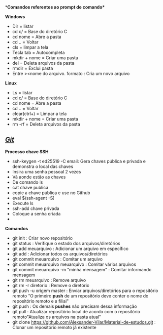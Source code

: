 ***Comandos referentes ao prompt de comando\***

**Windows** 

- Dir = listar 
- cd c/ = Base do diretório C 
- cd nome = Abre a pasta 
- cd .. = Voltar 
- cls = limpar a tela 
- Tecla tab = Autocompleta
- mkdir + nome = Criar uma pasta 
- del = Deleta arquivos da pasta 
- rmdir = Exclui pasta
- Entre ><nome do arquivo. formato : Cria um novo arquivo 

**Linux**

- Ls = listar
- cd c/ = Base do diretório C 
- cd nome = Abre a pasta
- cd .. = Voltar
- clear(ctrl+) = Limpar a tela
- mkdir + nome = Criar uma pasta
- rm -rf = Deleta arquivos da  pasta

## *[Git](https://git-scm.com/)*

**Processo chave SSH**

- ssh-keygen -t ed25519 -C email: Gera chaves pública e privada e demonstra o local das chaves 
- Insira uma senha pessoal 2 vezes 
- Vá aonde estão as chaves 
- De comando ls
- cat chave publica
- copie a chave pública e use no Github
- eval $(ssh-agent -S)
- Execute ls
- ssh-add chave privada
- Coloque a senha criada
-  

**Comandos**

- git init : Criar novo repositório
- git status : Verifique o estado dos arquivos/diretórios
- git add meuarquivo : Adicionar um arquivo em específico
- git add : Adicionar todos os arquivos/diretórios
- git commit meuarquivo : Comitar um arquivo
- git commit meuarquivo meuarquivo : Comitar vários arquivos
- git commit meuarquivo -m "minha mensagem" : Comitar informando mensagem
- git rm meuarquivo : Remove arquivo
- git rm -r diretorio : Remove o diretório
- git push -u origem master : Enviar arquivos/diretórios para o repositório remoto "O primeiro **push**     de um repositório deve conter o nome do repositório remoto e a     filial"
- git push : Os demais **pushes**  não precisam dessa informação
- git pull : Atualizar  repositório local de acordo com o repositório remoto"Atualiza os arquivos na pasta atual"
-  git clone https://github.com/Alexsander-Vilar/Material-de-estudos.git : Clonar um repositório remoto já existente